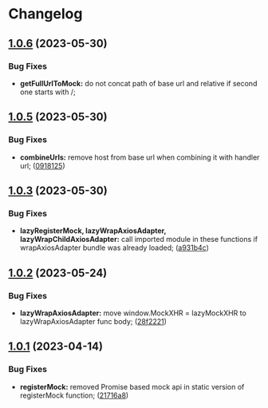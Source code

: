 # Changelog

## [1.0.6](https://github.com/exness/mock-xhr-request/compare/v1.0.6...v1.0.7) (2023-05-30)


### Bug Fixes

* **getFullUrlToMock:** do not concat path of base url and relative if second one starts with /;


## [1.0.5](https://github.com/exness/mock-xhr-request/compare/v1.0.3...v1.0.5) (2023-05-30)


### Bug Fixes

* **combineUrls:** remove host from base url when combining it with handler url; ([0918125](https://github.com/exness/mock-xhr-request/commit/091812583811e823be60493e4e60b6b6ae6d8c16))


## [1.0.3](https://github.com/exness/mock-xhr-request/compare/v1.0.2...v1.0.3) (2023-05-30)


### Bug Fixes

* **lazyRegisterMock, lazyWrapAxiosAdapter, lazyWrapChildAxiosAdapter:** call imported module in these functions if wrapAxiosAdapter bundle was already loaded; ([a931b4c](https://github.com/exness/mock-xhr-request/commit/a931b4c2ce3b81d757d3b1f2835002243b280b4c))


## [1.0.2](https://github.com/exness/mock-xhr-request/compare/v1.0.1...v1.0.2) (2023-05-24)


### Bug Fixes

* **lazyWrapAxiosAdapter:** move window.MockXHR = lazyMockXHR to lazyWrapAxiosAdapter func body; ([28f2221](https://github.com/exness/mock-xhr-request/commit/28f2221ae3d616d9f255bf5ff5310bdbed5f1157))


## [1.0.1](https://github.com/exness/mock-xhr-request/compare/v1.0.0...v1.0.1) (2023-04-14)


### Bug Fixes

* **registerMock:** removed Promise based mock api in static version of registerMock function; ([21716a8](https://github.com/exness/mock-xhr-request/commit/21716a8aa7dfeb7bcd69918228f3edc081bfe64f))
